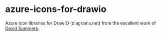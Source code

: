 # azure-icons-for-drawio

Azure icon libraries for DrawIO (diagrams.net) from the excellent work of [David Summers](https://github.com/David-Summers/Azure-Design).
